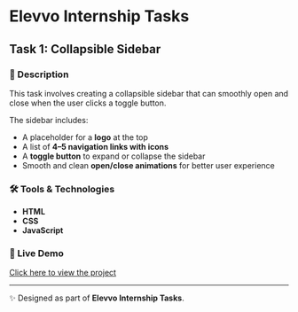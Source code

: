 # Elevvo Internship Tasks

## Task 1: Collapsible Sidebar

### 📌 Description

This task involves creating a collapsible sidebar that can smoothly open and close when the user clicks a toggle button.

The sidebar includes:

* A placeholder for a **logo** at the top
* A list of **4–5 navigation links with icons**
* A **toggle button** to expand or collapse the sidebar
* Smooth and clean **open/close animations** for better user experience

### 🛠️ Tools & Technologies

* **HTML**
* **CSS**
* **JavaScript**

### 🚀 Live Demo

[Click here to view the project](https://collapsible-sidebar-task-1.netlify.app/)

---

✨ Designed as part of **Elevvo Internship Tasks**.
